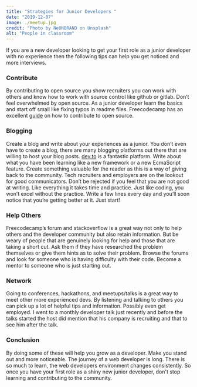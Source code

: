 ```yaml
---
title: "Strategies for Junior Developers "
date: "2019-12-07"
image: ./meetup.jpg
credit: "Photo by NeONBRAND on Unsplash"
alt: "People in classroom"
---
```


If you are a new developer looking to get your first role as a junior developer with no experience then the following tips can help you get noticed and more interviews. 

### Contribute

By contributing to open source you show recruiters you can work with others and know how to work with source control like github or gitlab. Don’t feel overwhelmed by open source. As a junior developer learn the basics and start off small like fixing typos in readme files. Freecodecamp has an excellent [guide](https://github.com/freeCodeCamp/how-to-contribute-to-open-source) on how to contribute to open source. 

### Blogging

Create a blog and write about your experiences as a junior. You don’t even have to create a blog, there are many blogging platforms out there that are willing to host your blog posts. [dev.to](https://dev.to/) is a fantastic platform. 
Write about what you have been learning like a new framework or a new EcmaScript feature. Create something valuable for the reader as this is a way of giving back to the community. 
Tech recruiters and employers are on the lookout for good communicators. Don’t be rejected if you feel that you are not good at writing. Like everything it takes time and practice. Just like coding, you won’t excel without the practice. Write a few lines every day and you’ll soon notice that you’re getting better at it. Just start!

### Help Others

Freecodecamp’s forum and stackoverflow is a great way not only to help others and the developer community but also retain information.
But be weary of people that are genuinely looking for help and those that are taking a short cut. Ask them if they have researched the problem themselves or give them hints as to solve their problem. 
Browse the forums and look for someone who is having difficulty with their code. Become a mentor to someone who is just starting out. 

### Network

Going to conferences, hackathons, and meetups/talks is a great way to meet other more experienced devs. By listening and talking to others you can pick up a lot of helpful tips and information. Possibly even get employed. I went to a monthly developer talk just recently and before the talks started the host did mention that his company is recruiting and that to see him after the talk.

### Conclusion

By doing some of these will help you grow as a developer. Make you stand out and more noticeable. The journey of a web developer is long. There is so much to learn, the web developers environment changes consistently.  So once you have your first role as a shiny new junior developer, don't stop learning and contributing to the community.  